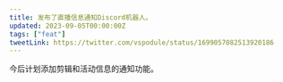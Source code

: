 ```yaml
---
title: 发布了直播信息通知Discord机器人。
updated: 2023-09-05T00:00:00Z
tags: ["feat"]
tweetLink: https://twitter.com/vspodule/status/1699057082513920186
---
```


今后计划添加剪辑和活动信息的通知功能。